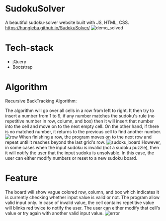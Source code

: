# SudokuSolver
A beautiful sudoku-solver website built with JS, HTML, CSS.
https://hungleba.github.io/SudokuSolver/
![demo_solved](https://user-images.githubusercontent.com/51266998/91127354-eadcb780-e65a-11ea-9161-5163247176cc.png)

# Tech-stack
- jQuery
- Bootstrap

# Algorithm
Recursive BackTracking Algorithm:

The algorithm will go over all cells in a row from left to right. It then try to insert a number from 1 to 9, if any number matches the sudoku's rule (no repetitive number in row, column, and box) then it will insert that number into the cell and move on to the next empty cell. On the other hand, if there is no matched number, it returns to the previous cell to find another number.
![row](https://user-images.githubusercontent.com/51266998/91126414-c2ec5480-e658-11ea-8cad-560049308153.png)
When finishing a row, the program moves on to the next row and repeat until it reaches beyond the last grid's row.
![sudoku_board](https://user-images.githubusercontent.com/51266998/91126553-18c0fc80-e659-11ea-9148-a693b934066d.JPG)
However, in some cases when the input sudoku is invalid (not a sudoku puzzle), then it will notify the user that the input sudoku is unsolvable. In this case, the user can either modify numbers or reset to a new sudoku board.

# Feature
The board will show vague colored row, column, and box which indicates it is currently checking whether input value is valid or not.
The program allow valid input only. In case of invalid value, the cell contains repetitive value will blinks red twice to notify the user. The user can either modify that cell's value or try again with another valid input value.
![error](https://user-images.githubusercontent.com/51266998/91127267-c1bc2700-e65a-11ea-921f-fb81d3a2078b.jpg)
